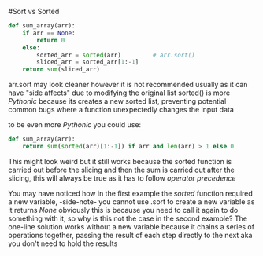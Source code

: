 #Sort vs Sorted

```Python
def sum_array(arr):
    if arr == None:
        return 0
    else:
        sorted_arr = sorted(arr)         # arr.sort()
        sliced_arr = sorted_arr[1:-1]
    return sum(sliced_arr)
```

arr.sort may look cleaner however it is not recommended usually as it can have "side affects" due to modifying the original list
sorted() is more *Pythonic* because its creates a new sorted list, preventing potential common bugs where a function unexpectedly changes the input data

to be even more *Pythonic* you could use:
```Python
def sum_array(arr):
    return sum(sorted(arr)[1:-1]) if arr and len(arr) > 1 else 0
```
This might look weird but it still works because the sorted function is carried out before the slicing and then the sum is carried out after the slicing,
this will always be true as it has to follow *operator precedence*

You may have noticed how in the first example the *sorted* function required a new variable,       -side-note- you cannot use .sort to create a new variable as it returns *None*
obviously this is because you need to call it again to do something with it,
so why is this not the case in the second example?
The one-line solution works without a new variable because it chains a series of operations together, passing the result of each step directly to the next
aka you don't need to hold the results 
